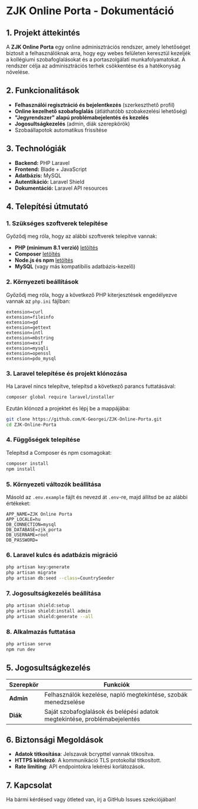 # ZJK Online Porta - Dokumentáció

## 1. **Projekt áttekintés**

A **ZJK Online Porta** egy online adminisztrációs rendszer, amely lehetőséget biztosít a felhasználóknak arra, hogy egy webes felületen keresztül kezeljék a kollégiumi szobafoglalásokat és a portaszolgálati munkafolyamatokat. A rendszer célja az adminisztrációs terhek csökkentése és a hatékonyság növelése.

## 2. **Funkcionalitások**

- **Felhasználói regisztráció és bejelentkezés** (szerkeszthető profil)
- **Online kezelhető szobafoglalás** (átláthatóbb szobakezelési lehetőség)
- **"Jegyrendszer" alapú problémabejelentés és kezelés**
- **Jogosultságkezelés** (admin, diák szerepkörök)
- Szobaállapotok automatikus frissítése

## 3. **Technológiák**

- **Backend:** PHP Laravel
- **Frontend:** Blade + JavaScript
- **Adatbázis:** MySQL
- **Autentikáció:** Laravel Shield
- **Dokumentáció:** Laravel API resources

## 4. **Telepítési útmutató**

### **1. Szükséges szoftverek telepítése**

Győződj meg róla, hogy az alábbi szoftverek telepítve vannak:
- **PHP (minimum 8.1 verzió)** [letöltés](https://www.php.net/downloads)
- **Composer** [letöltés](https://getcomposer.org/)
- **Node.js és npm** [letöltés](https://nodejs.org/)
- **MySQL** (vagy más kompatibilis adatbázis-kezelő)

### **2. Környezeti beállítások**

Győződj meg róla, hogy a következő PHP kiterjesztések engedélyezve vannak az `php.ini` fájlban:

```
extension=curl
extension=fileinfo
extension=gd
extension=gettext
extension=intl
extension=mbstring
extension=exif
extension=mysqli
extension=openssl
extension=pdo_mysql
```

### **3. Laravel telepítése és projekt klónozása**

Ha Laravel nincs telepítve, telepítsd a következő parancs futtatásával:
```bash
composer global require laravel/installer
```
Ezután klónozd a projektet és lépj be a mappájába:
```bash
git clone https://github.com/K-Georgei/ZJK-Online-Porta.git
cd ZJK-Online-Porta
```

### **4. Függőségek telepítése**

Telepítsd a Composer és npm csomagokat:
```bash
composer install
npm install
```

### **5. Környezeti változók beállítása**

Másold az `.env.example` fájlt és nevezd át `.env`-re, majd állítsd be az alábbi értékeket:

```
APP_NAME=ZJK Online Porta
APP_LOCALE=hu
DB_CONNECTION=mysql
DB_DATABASE=zjk_porta
DB_USERNAME=root
DB_PASSWORD=
```

### **6. Laravel kulcs és adatbázis migráció**

```bash
php artisan key:generate
php artisan migrate
php artisan db:seed --class=CountrySeeder
```

### **7. Jogosultságkezelés beállítása**

```bash
php artisan shield:setup
php artisan shield:install admin
php artisan shield:generate --all
```

### **8. Alkalmazás futtatása**

```bash
php artisan serve
npm run dev
```

## 5. **Jogosultságkezelés**

| Szerepkör | Funkciók                                                                  |
| --------- | ------------------------------------------------------------------------- |
| **Admin** | Felhasználók kezelése, napló megtekintése, szobák menedzselése            |
| **Diák**  | Saját szobafoglalások és belépési adatok megtekintése, problémabejelentés |

## 6. **Biztonsági Megoldások**

- **Adatok titkosítása**: Jelszavak bcrypttel vannak titkosítva.
- **HTTPS kötelező**: A kommunikáció TLS protokollal titkosított.
- **Rate limiting**: API endpointokra lekérési korlátozások.

## 7. **Kapcsolat**

Ha bármi kérdésed vagy ötleted van, írj a GitHub Issues szekciójában!

